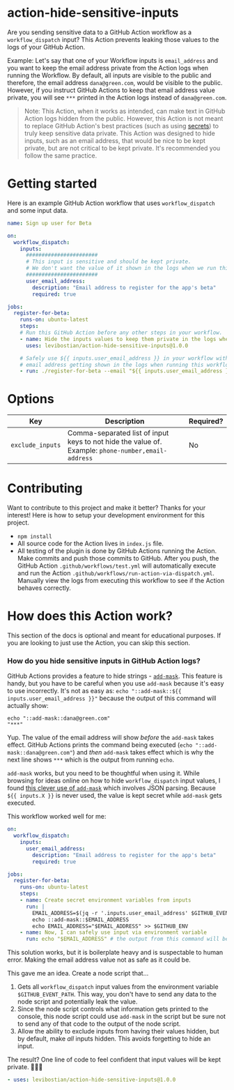 # action-hide-sensitive-inputs

Are you sending sensitive data to a GitHub Action workflow as a `workflow_dispatch` input? This Action prevents leaking those values to the logs of your GitHub Action. 

Example: Let's say that one of your Workflow inputs is `email_address` and you want to keep the email address private from the Action logs when running the Workflow. By default, all inputs are visible to the public and therefore, the email address `dana@green.com`, would be visible to the public. However, if you instruct GitHub Actions to keep that email address value private, you will see `***` printed in the Action logs instead of `dana@green.com`. 

> Note: This Action, when it works as intended, can make text in GitHub Action logs hidden from the public. However, this Action is not meant to replace GitHub Action's best practices (such as using [secrets](https://docs.github.com/en/actions/security-guides/encrypted-secrets)) to truly keep sensitive data private. This Action was designed to hide inputs, such as an email address, that would be nice to be kept private, but are not critical to be kept private. It's recommended you follow the same practice. 

# Getting started 

Here is an example GitHub Action workflow that uses `workflow_dispatch` and some input data. 

```yaml
name: Sign up user for Beta

on: 
  workflow_dispatch:
    inputs:
      #######################
      # This input is sensitive and should be kept private. 
      # We don't want the value of it shown in the logs when we run this workflow!
      #######################
      user_email_address: 
        description: "Email address to register for the app's beta"
        required: true 

jobs:
  register-for-beta:
    runs-on: ubuntu-latest
    steps:
    # Run this GitHub Action before any other steps in your workflow. 
    - name: Hide the inputs values to keep them private in the logs when running this workflow
      uses: levibostian/action-hide-sensitive-inputs@1.0.0

    # Safely use ${{ inputs.user_email_address }} in your workflow without worrying that an 
    # email address getting shown in the logs when running this workflow. 
    - run: ./register-for-beta --email "${{ inputs.user_email_address }}"
```

# Options

| Key              | Description                                                                                        | Required? |
|------------------|----------------------------------------------------------------------------------------------------|-----------|
| `exclude_inputs` | Comma-separated list of input keys to not hide the value of. Example: `phone-number,email-address` | No        |

# Contributing

Want to contribute to this project and make it better? Thanks for your interest! Here is how to setup your development environment for this project. 

* `npm install`
* All source code for the Action lives in `index.js` file. 
* All testing of the plugin is done by GitHub Actions running the Action. Make commits and push those commits to GitHub. After you push, the GitHub Action `.github/workflows/test.yml` will automatically execute and run the Action `.github/workflows/run-action-via-dispatch.yml`. Manually view the logs from executing this workflow to see if the Action behaves correctly. 

# How does this Action work? 

This section of the docs is optional and meant for educational purposes. If you are looking to just use the Action, you can skip this section. 

### How do you hide sensitive inputs in GitHub Action logs?

GitHub Actions provides a feature to hide strings - [`add-mask`](https://docs.github.com/en/actions/using-workflows/workflow-commands-for-github-actions#masking-a-value-in-log). This feature is handy, but you have to be careful when you use `add-mask` because it's easy to use incorrectly. It's not as easy as: `echo "::add-mask::${{ inputs.user_email_address }}"` because the output of this command will actually show: 

```
echo "::add-mask::dana@green.com"
"***"
```

Yup. The value of the email address will show *before* the `add-mask` takes effect. GitHub Actions prints the command being executed (`echo "::add-mask::dana@green.com"`) and *then* `add-mask` takes effect which is why the next line shows `***` which is the output from running `echo`.  

`add-mask` works, but you need to be thoughtful when using it. While browsing for ideas online on how to hide `workflow_dispatch` input values, I found [this clever use of `add-mask`](https://github.com/actions/runner/issues/643#issuecomment-823537871) which involves JSON parsing. Because `${{ inputs.X }}` is never used, the value is kept secret while `add-mask` gets executed. 

This workflow worked well for me: 

```yaml
on: 
  workflow_dispatch:
    inputs:
      user_email_address: 
        description: "Email address to register for the app's beta"
        required: true 

jobs:
  register-for-beta:
    runs-on: ubuntu-latest
    steps:
    - name: Create secret environment variables from inputs 
      run: |
        EMAIL_ADDRESS=$(jq -r '.inputs.user_email_address' $GITHUB_EVENT_PATH)
        echo ::add-mask::$EMAIL_ADDRESS
        echo EMAIL_ADDRESS="$EMAIL_ADDRESS" >> $GITHUB_ENV
    - name: Now, I can safely use input via environment variable
      run: echo "$EMAIL_ADDRESS" # the output from this command will be "echo ***"
```

This solution works, but it is boilerplate heavy and is suspectable to human error. Making the email address value not as safe as it could be. 

This gave me an idea. Create a node script that...
1. Gets all `workflow_dispatch` input values from the environment variable `$GITHUB_EVENT_PATH`. This way, you don't have to send any data to the node script and potentially leak the value. 
2. Since the node script controls what information gets printed to the console, this node script could use `add-mask` in the script but be sure not to send any of that code to the output of the node script. 
3. Allow the ability to exclude inputs from having their values hidden, but by default, make *all* inputs hidden. This avoids forgetting to hide an input. 

The result? One line of code to feel confident that input values will be kept private. 🎉🎉🎉

```yaml
- uses: levibostian/action-hide-sensitive-inputs@1.0.0
```



